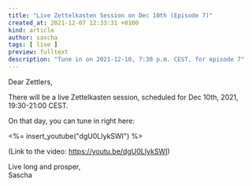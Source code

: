 ```yaml
---
title: "Live Zettelkasten Session on Dec 10th (Episode 7)"
created_at: 2021-12-07 12:33:31 +0100
kind: article
author: sascha
tags: [ live ]
preview: fulltext
description: "Tune in on 2021-12-10, 7:30 p.m. CEST, for episode 7"
---
```

Dear Zettlers,

There will be a live Zettelkasten session, scheduled for Dec 10th, 2021, 19:30-21:00 CEST.

On that day, you can tune in right here:

<%= insert_youtube("dgU0LIykSWI") %>

(Link to the video: <https://youtu.be/dgU0LIykSWI>)

Live long and prosper,<br>
Sascha
